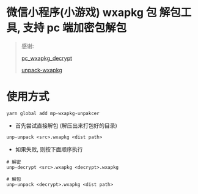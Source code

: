 # 微信小程序(小游戏) wxapkg 包 解包工具, 支持 pc 端加密包解包

> 感谢:
>
> [pc_wxapkg_decrypt](https://github.com/BlackTrace/pc_wxapkg_decrypt)
>
> [unpack-wxapkg](https://github.com/qwerty472123/wxappUnpacker)

# 使用方式

```
yarn global add mp-wxapkg-unpakcer
```

- 首先尝试直接解包 (解压出来打包好的目录)

```
unp-unpack <src>.wxapkg <dist path>
```

- 如果失败, 则按下面顺序执行

```
# 解密
unp-decrypt <src>.wxapkg <decrypt>.wxapkg

# 解包
unp-unpack <decrypt>.wxapkg <dist path>
```